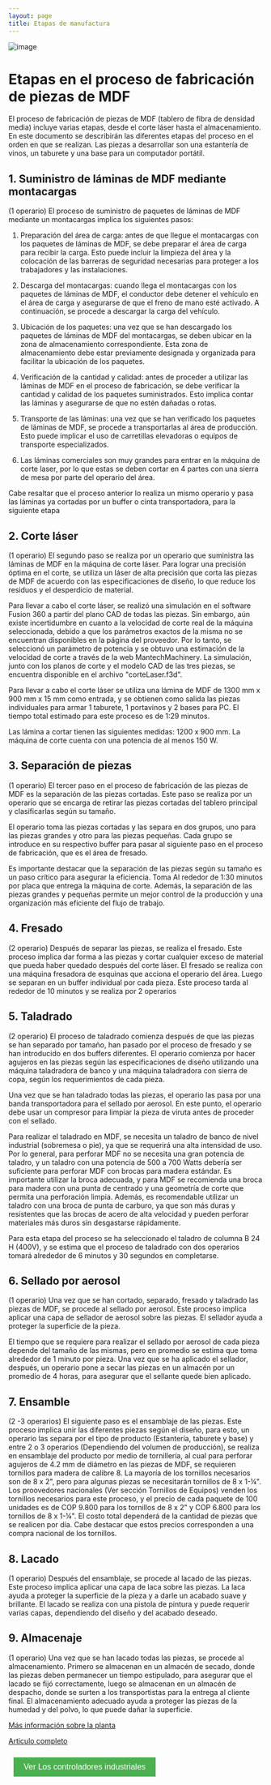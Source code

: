 ```yaml
---
layout: page
title: Etapas de manufactura 
---
```


![image](https://github.com/APM-Kullu/Project/assets/52173621/def06eeb-07b0-49a2-8bf6-8774c74c4185)

# Etapas en el proceso de fabricación de piezas de MDF

El proceso de fabricación de piezas de MDF (tablero de fibra de densidad media) incluye varias etapas, desde el corte láser hasta el almacenamiento. En este documento se describirán las diferentes etapas del proceso en el orden en que se realizan.
Las piezas a desarrollar son una estantería de vinos, un taburete y una base para un computador portátil.

## 1. Suministro de láminas de MDF mediante montacargas

(1 operario)
El proceso de suministro de paquetes de láminas de MDF mediante un montacargas implica los siguientes pasos:

1. Preparación del área de carga: antes de que llegue el montacargas con los paquetes de láminas de MDF, se debe preparar el área de carga para recibir la carga. Esto puede incluir la limpieza del área y la colocación de las barreras de seguridad necesarias para proteger a los trabajadores y las instalaciones.

2. Descarga del montacargas: cuando llega el montacargas con los paquetes de láminas de MDF, el conductor debe detener el vehículo en el área de carga y asegurarse de que el freno de mano esté activado. A continuación, se procede a descargar la carga del vehículo.

3. Ubicación de los paquetes: una vez que se han descargado los paquetes de láminas de MDF del montacargas, se deben ubicar en la zona de almacenamiento correspondiente. Esta zona de almacenamiento debe estar previamente designada y organizada para facilitar la ubicación de los paquetes.

4. Verificación de la cantidad y calidad: antes de proceder a utilizar las láminas de MDF en el proceso de fabricación, se debe verificar la cantidad y calidad de los paquetes suministrados. Esto implica contar las láminas y asegurarse de que no estén dañadas o rotas.

5. Transporte de las láminas: una vez que se han verificado los paquetes de láminas de MDF, se procede a transportarlas al área de producción. Esto puede implicar el uso de carretillas elevadoras o equipos de transporte especializados.

6. Las láminas comerciales son muy grandes para entrar en la máquina de corte laser, por lo que estas se deben cortar en 4 partes con una sierra de mesa por parte del operario del área.

Cabe resaltar que el proceso anterior lo realiza un mismo operario y pasa las láminas ya cortadas por un buffer o cinta transportadora, para la siguiente etapa

## 2. Corte láser

(1 operario)
El segundo paso se realiza por un operario que suministra las láminas de MDF en la máquina de corte láser. Para lograr una precisión óptima en el corte, se utiliza un láser de alta precisión que corta las piezas de MDF de acuerdo con las especificaciones de diseño, lo que reduce los residuos y el desperdicio de material.

Para llevar a cabo el corte láser, se realizó una simulación en el software Fusion 360 a partir del plano CAD de todas las piezas. Sin embargo, aún existe incertidumbre en cuanto a la velocidad de corte real de la máquina seleccionada, debido a que los parámetros exactos de la misma no se encuentran disponibles en la página del proveedor. Por lo tanto, se seleccionó un parámetro de potencia y se obtuvo una estimación de la velocidad de corte a través de la web MantechMachinery. La simulación, junto con los planos de corte y el modelo CAD de las tres piezas, se encuentra disponible en el archivo "corteLaser.f3d".

Para llevar a cabo el corte láser se utiliza una lámina de MDF de 1300 mm x 900 mm x 15 mm como entrada, y se obtienen como salida las piezas individuales para armar 1 taburete, 1 portavinos y 2 bases para PC. El tiempo total estimado para este proceso es de 1:29 minutos.

Las lámina a cortar tienen las siguientes medidas: 1200 x 900 mm. La máquina de corte cuenta con una potencia de al menos 150 W.

## 3. Separación de piezas

(1 operario)
El tercer paso en el proceso de fabricación de las piezas de MDF es la separación de las piezas cortadas. Este paso se realiza por un operario que se encarga de retirar las piezas cortadas del tablero principal y clasificarlas según su tamaño.

El operario toma las piezas cortadas y las separa en dos grupos, uno para las piezas grandes y otro para las piezas pequeñas. Cada grupo se introduce en su respectivo buffer para pasar al siguiente paso en el proceso de fabricación, que es el área de fresado.

Es importante destacar que la separación de las piezas según su tamaño es un paso crítico para asegurar la eficiencia. Toma Al rededor de 1:30 minutos por placa que entrega la máquina de corte. Además, la separación de las piezas grandes y pequeñas permite un mejor control de la producción y una organización más eficiente del flujo de trabajo.

## 4. Fresado

(2 operario)
Después de separar las piezas, se realiza el fresado. Este proceso implica dar forma a las piezas y cortar cualquier exceso de material que pueda haber quedado después del corte láser. El fresado se realiza con una máquina fresadora de esquinas que acciona el operario del área. Luego se separan en un buffer individual por cada pieza.
Este proceso tarda al rededor de 10 minutos y se realiza por 2 operarios

## 5. Taladrado

(2 operario)
El proceso de taladrado comienza después de que las piezas se han separado por tamaño, han pasado por el proceso de fresado y se han introducido en dos buffers diferentes. El operario comienza por hacer agujeros en las piezas según las especificaciones de diseño utilizando una máquina taladradora de banco y una máquina taladradora con sierra de copa, según los requerimientos de cada pieza.

Una vez que se han taladrado todas las piezas, el operario las pasa por una banda transportadora para el sellado por aerosol. En este punto, el operario debe usar un compresor para limpiar la pieza de viruta antes de proceder con el sellado.

Para realizar el taladrado en MDF, se necesita un taladro de banco de nivel industrial (sobremesa o pie), ya que se requerirá una alta intensidad de uso. Por lo general, para perforar MDF no se necesita una gran potencia de taladro, y un taladro con una potencia de 500 a 700 Watts debería ser suficiente para perforar MDF con brocas para madera estándar. Es importante utilizar la broca adecuada, y para MDF se recomienda una broca para madera con una punta de centrado y una geometría de corte que permita una perforación limpia. Además, es recomendable utilizar un taladro con una broca de punta de carburo, ya que son más duras y resistentes que las brocas de acero de alta velocidad y pueden perforar materiales más duros sin desgastarse rápidamente.

Para esta etapa del proceso se ha seleccionado el taladro de columna B 24 H (400V), y se estima que el proceso de taladrado con dos operarios tomará alrededor de 6 minutos y 30 segundos en completarse.

## 6. Sellado por aerosol

(1 operario)
Una vez que se han cortado, separado, fresado y taladrado las piezas de MDF, se procede al sellado por aerosol. Este proceso implica aplicar una capa de sellador de aerosol sobre las piezas. El sellador ayuda a proteger la superficie de la pieza.

El tiempo que se requiere para realizar el sellado por aerosol de cada pieza depende del tamaño de las mismas, pero en promedio se estima que toma alrededor de 1 minuto por pieza. Una vez que se ha aplicado el sellador, después, un operario pone a secar las piezas en un almacén por un promedio de 4 horas, para asegurar que el sellante quede bien aplicado.

## 7. Ensamble

(2 -3 operarios)
El siguiente paso es el ensamblaje de las piezas. Este proceso implica unir las diferentes piezas según el diseño, para esto, un operario las separa por el tipo de producto (Estantería, taburete y base) y entre 2 o 3 operarios (Dependiendo del volumen de producción), se realiza en ensamblaje del producto por medio de tornillería, al cual para perforar agujeros de 4.2 mm de diámetro en las piezas de MDF, se requieren tornillos para madera de calibre 8. La mayoría de los tornillos necesarios son de 8 x 2", pero para algunas piezas se necesitarán tornillos de 8 x 1-¼". Los proovedores nacionales (Ver sección Tornillos de Equipos) venden los tornillos necesarios para este proceso, y el precio de cada paquete de 100 unidades es de COP 9.800 para los tornillos de 8 x 2" y COP 6.800 para los tornillos de 8 x 1-¼". El costo total dependerá de la cantidad de piezas que se realicen por día. Cabe destacar que estos precios corresponden a una compra nacional de los tornillos.

## 8. Lacado

(1 operario)
Después del ensamblaje, se procede al lacado de las piezas. Este proceso implica aplicar una capa de laca sobre las piezas. La laca ayuda a proteger la superficie de la pieza y a darle un acabado suave y brillante. El lacado se realiza con una pistola de pintura y puede requerir varias capas, dependiendo del diseño y del acabado deseado.

## 9. Almacenaje

(1 operario)
Una vez que se han lacado todas las piezas, se procede al almacenamiento.
Primero se almacenan en un almacén de secado, donde las piezas deben permanecer un tiempo estipulado, para asegurar que el lacado se fijó correctamente, luego se almacenan en un almacén de despacho, donde se surten a los transportistas para la entrega al cliente final.
El almacenamiento adecuado ayuda a proteger las piezas de la humedad y del polvo, lo que puede dañar la superficie.


[Más información sobre la planta](https://github.com/APM-Kullu/Project/tree/main/PlantaManual)


[Articulo completo](https://github.com/APM-Kullu/Project/blob/main/Especificaciones%20de%20Proyecto.pdf)

<button style="background-color: #4CAF50; /* color de fondo */
               color: white; /* color del texto */
               border: none; /* borde del botón */
               padding: 10px 20px; /* espacio alrededor del texto */
               text-align: center; /* centrar el texto */
               text-decoration: none; /* sin subrayado */
               display: inline-block; /* mostrar en línea */
               font-size: 16px; /* tamaño de la fuente */
               margin: 10px; /* margen externo */
               cursor: pointer; /* cursor de puntero */"
        onclick="window.location.href = window.location.href + 'controladores'">
Ver Los controladores industriales </button>